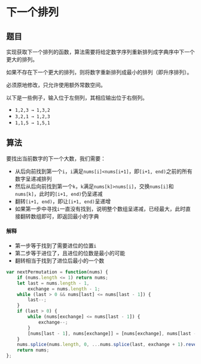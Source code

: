 # 下一个排列

## 题目

实现获取下一个排列的函数，算法需要将给定数字序列重新排列成字典序中下一个更大的排列。

如果不存在下一个更大的排列，则将数字重新排列成最小的排列（即升序排列）。

必须原地修改，只允许使用额外常数空间。

以下是一些例子，输入位于左侧列，其相应输出位于右侧列。

- `1,2,3 → 1,3,2`
- `3,2,1 → 1,2,3`
- `1,1,5 → 1,5,1`

## 算法

要找出当前数字的下一个大数，我们需要：
- 从后向前找到第一个`i`，`i`满足`nums[i]<nums[i+1]`，即`[i+1, end)`之前的所有数字呈递减排列
- 然后从后向前找到第一个`k`，`k`满足`nums[k]>nums[i]`，交换`nums[i]`和`nums[k]`，此时的`[i+1, end)`仍呈递减
- 翻转`[i+1, end)`，即让`[i+1, end)`呈递增
- 如果第一步中寻找`i`一直没有找到，说明整个数组呈递减，已经最大，此时直接翻转数组即可，即返回最小的字典

#### 解释

- 第一步等于找到了需要进位的位置`i`
- 第二步等于进位了，且进位的位数是最小的可能
- 翻转相当于找到了进位后最小的一个数

```js
var nextPermutation = function(nums) {
	if (nums.length <= 1) return nums;
	let last = nums.length - 1,
		exchange = nums.length - 1;
	while (last > 0 && nums[last] <= nums[last - 1]) {
		last--;
	}
	if (last > 0) {
		while (nums[exchange] <= nums[last - 1]) {
			exchange--;
		}
		[nums[last - 1], nums[exchange]] = [nums[exchange], nums[last - 1]];
	}
	nums.splice(nums.length, 0, ...nums.splice(last, exchange + 1).reverse());
	return nums;
};
```